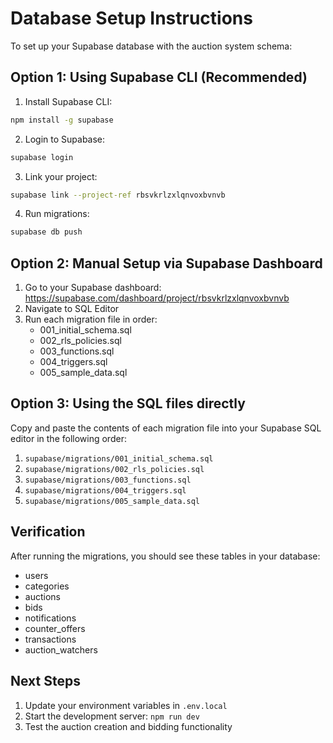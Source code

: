 # Database Setup Instructions

To set up your Supabase database with the auction system schema:

## Option 1: Using Supabase CLI (Recommended)

1. Install Supabase CLI:
```bash
npm install -g supabase
```

2. Login to Supabase:
```bash
supabase login
```

3. Link your project:
```bash
supabase link --project-ref rbsvkrlzxlqnvoxbvnvb
```

4. Run migrations:
```bash
supabase db push
```

## Option 2: Manual Setup via Supabase Dashboard

1. Go to your Supabase dashboard: https://supabase.com/dashboard/project/rbsvkrlzxlqnvoxbvnvb
2. Navigate to SQL Editor
3. Run each migration file in order:
   - 001_initial_schema.sql
   - 002_rls_policies.sql
   - 003_functions.sql
   - 004_triggers.sql
   - 005_sample_data.sql

## Option 3: Using the SQL files directly

Copy and paste the contents of each migration file into your Supabase SQL editor in the following order:

1. `supabase/migrations/001_initial_schema.sql`
2. `supabase/migrations/002_rls_policies.sql`
3. `supabase/migrations/003_functions.sql`
4. `supabase/migrations/004_triggers.sql`
5. `supabase/migrations/005_sample_data.sql`

## Verification

After running the migrations, you should see these tables in your database:
- users
- categories
- auctions
- bids
- notifications
- counter_offers
- transactions
- auction_watchers

## Next Steps

1. Update your environment variables in `.env.local`
2. Start the development server: `npm run dev`
3. Test the auction creation and bidding functionality
